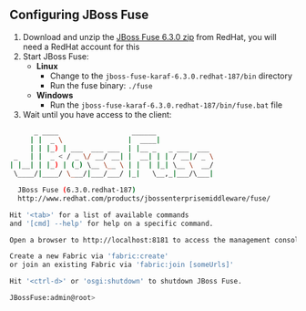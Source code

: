 ## Configuring JBoss Fuse

1. Download and unzip the [JBoss Fuse 6.3.0 zip](https://developers.redhat.com/download-manager/file/jboss-fuse-karaf-6.3.0.redhat-187.zip) from RedHat, 
you will need a RedHat account for this
2. Start JBoss Fuse:
	- **Linux**
		- Change to the `jboss-fuse-karaf-6.3.0.redhat-187/bin` directory
		- Run the fuse binary: `./fuse`
	- **Windows**
		- Run the `jboss-fuse-karaf-6.3.0.redhat-187/bin/fuse.bat` file
3. Wait until you have access to the client:
```bash
      _ ____                  ______
     | |  _ \                |  ____|             
     | | |_) | ___  ___ ___  | |__ _   _ ___  ___
 _   | |  _ < / _ \/ __/ __| |  __| | | / __|/ _ \
| |__| | |_) | (_) \__ \__ \ | |  | |_| \__ \  __/
 \____/|____/ \___/|___/___/ |_|   \__,_|___/\___|

  JBoss Fuse (6.3.0.redhat-187)
  http://www.redhat.com/products/jbossenterprisemiddleware/fuse/

Hit '<tab>' for a list of available commands
and '[cmd] --help' for help on a specific command.

Open a browser to http://localhost:8181 to access the management console

Create a new Fabric via 'fabric:create'
or join an existing Fabric via 'fabric:join [someUrls]'

Hit '<ctrl-d>' or 'osgi:shutdown' to shutdown JBoss Fuse.

JBossFuse:admin@root> 
```
